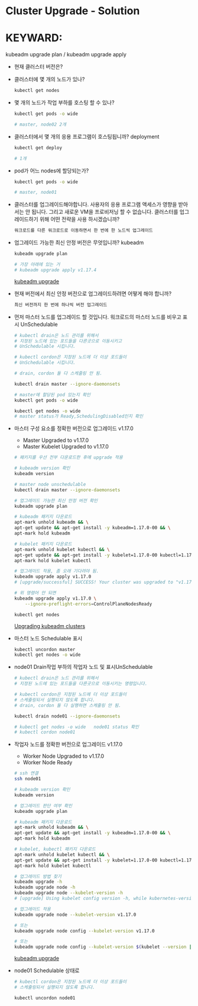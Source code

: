 # Cluster Upgrade - Solution

# KEYWARD: 
kubeadm upgrade plan /
kubeadm upgrade apply

- 현재 클러스터 버전은?

- 클러스터에 몇 개의 노드가 있나?

    ```bash
    kubectl get nodes
    ```

- 몇 개의 노드가 작업 부하를 호스팅 할 수 있나?

    ```bash
    kubectl get pods -o wide

    # master, node02 2개
    ```

- 클러스터에서 몇 개의 응용 프로그램이 호스팅됩니까? deployment

    ```bash
    kubectl get deploy

    # 1개
    ```

- pod가 어느 nodes에 할당되는가?

    ```bash
    kubectl get pods -o wide

    # master, node01
    ```

- 클러스터를 업그레이드해야합니다. 사용자의 응용 프로그램 액세스가 영향을 받아서는 안 됩니다. 그리고 새로운 VM을 프로비저닝 할 수 없습니다. 클러스터를 업그레이드하기 위해 어떤 전략을 사용 하시겠습니까?

    ```bash
    워크로드를 다른 워크로드로 이동하면서 한 번에 한 노드씩 업그레이드
    ```

- 업그레이드 가능한 최신 안정 버전은 무엇입니까? kubeadm

    ```bash
    kubeadm upgrade plan

    # 가장 아래에 있는 거
    # kubeadm upgrade apply v1.17.4
    ```

    [kubeadm upgrade](https://kubernetes.io/docs/reference/setup-tools/kubeadm/kubeadm-upgrade/)

- 현재 버전에서 최신 안정 버전으로 업그레이드하려면 어떻게 해야 합니까?

    ```bash
    최신 버전까지 한 번에 하나씩 버전 업그레이드
    ```

- 먼저 마스터 노드를 업그레이드 할 것입니다. 워크로드의 마스터 노드를 비우고 표시 UnSchedulable

    ```bash
    # kubectl drain은 노드 관리를 위해서 
    # 지정된 노드에 있는 포드들을 다른곳으로 이동시키고 
    # UnSchedulable 시킵니다.

    # kubectl cordon은 지정된 노드에 더 이상 포드들이 
    # UnSchedulable 시킵니다.

    # drain, cordon 둘 다 스케줄링 안 됨.

    kubectl drain master --ignore-daemonsets

    # master에 할당된 pod 있는지 확인
    kubectl get pods -o wide

    kubectl get nodes -o wide   
    # master status가 Ready,SchedulingDisabled인지 확인
    ```

- 마스터 구성 요소를 정확한 버전으로 업그레이드 v1.17.0
    - Master Upgraded to v1.17.0
    - Master Kubelet Upgraded to v1.17.0

    ```bash
    # 패키지를 우선 전부 다운로드한 후에 upgrade 적용

    # kubeadm version 확인
    kubeadm version

    # master node unschedulable
    kubectl drain master --ignore-daemonsets

    # 업그레이드 가능한 최신 안정 버전 확인
    kubeadm upgrade plan

    # kubeadm 패키지 다운로드
    apt-mark unhold kubeadm && \
    apt-get update && apt-get install -y kubeadm=1.17.0-00 && \
    apt-mark hold kubeadm

    # kubelet 패키지 다운로드
    apt-mark unhold kubelet kubectl && \
    apt-get update && apt-get install -y kubelet=1.17.0-00 kubectl=1.17.0-00 && \
    apt-mark hold kubelet kubectl

    # 업그레이드 적용, 좀 오래 기다려야 됨.
    kubeadm upgrade apply v1.17.0
    # [upgrade/successful] SUCCESS! Your cluster was upgraded to "v1.17.0". Enjoy!

    # 위 명령어 안 되면
    kubeadm upgrade apply v1.17.0 \
        --ignore-preflight-errors=ControlPlaneNodesReady

    kubectl get nodes
    ```

    [Upgrading kubeadm clusters](https://kubernetes.io/docs/tasks/administer-cluster/kubeadm/kubeadm-upgrade/)

- 마스터 노드 Schedulable 표시

    ```bash
    kubectl uncordon master
    kubectl get nodes -o wide
    ```

- node01 Drain작업 부하의 작업자 노드 및 표시UnSchedulable

    ```bash
    # kubectl drain은 노드 관리를 위해서 
    # 지정된 노드에 있는 포드들을 다른곳으로 이동시키는 명령입니다.

    # kubectl cordon은 지정된 노드에 더 이상 포드들이 
    # 스케쥴링되서 실행되지 않도록 합니다.
    # drain, cordon 둘 다 실행하면 스케줄링 안 됨.

    kubectl drain node01 --ignore-daemonsets

    # kubectl get nodes -o wide   node01 status 확인
    # kubectl cordon node01
    ```

- 작업자 노드를 정확한 버전으로 업그레이드 v1.17.0
    - Worker Node Upgraded to v1.17.0
    - Worker Node Ready

    ```bash
    # ssh 연결
    ssh node01

    # kubeadm version 확인
    kubeadm version

    # 업그레이드 판단 여부 확인
    kubeadm upgrade plan

    # kubeadm 패키지 다운로드
    apt-mark unhold kubeadm && \
    apt-get update && apt-get install -y kubeadm=1.17.0-00 && \
    apt-mark hold kubeadm
    
    # kubelet, kubectl 패키지 다운로드
    apt-mark unhold kubelet kubectl && \
    apt-get update && apt-get install -y kubelet=1.17.0-00 kubectl=1.17.0-00 && \
    apt-mark hold kubelet kubectl

    # 업그레이드 방법 찾기
    kubeadm upgrade -h
    kubeadm upgrade node -h
    kubeadm upgrade node --kubelet-version -h
    # [upgrade] Using kubelet config version -h, while kubernetes-version is v1.17.0

    # 업그레이드 적용
    kubeadm upgrade node --kubelet-version v1.17.0

    # 또는
    kubeadm upgrade node config --kubelet-version v1.17.0
    
    # 또는
    kubeadm upgrade node config --kubelet-version $(kubelet --version | cut -d ' ' -f 2)
    ```

    [kubeadm upgrade](https://kubernetes.io/docs/reference/setup-tools/kubeadm/kubeadm-upgrade/)

- node01 Schedulable 상태로

    ```bash
    # kubectl cordon은 지정된 노드에 더 이상 포드들이 
    # 스케쥴링되서 실행되지 않도록 합니다.

    kubectl uncordon node01
    ```